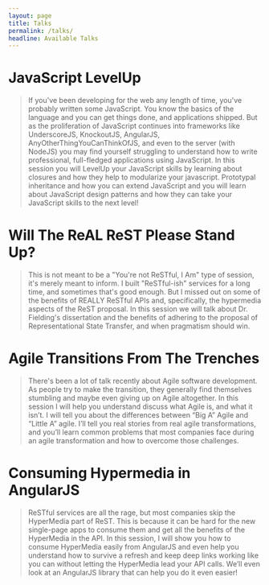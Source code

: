 ```yaml
---
layout: page
title: Talks
permalink: /talks/
headline: Available Talks
---
```


JavaScript LevelUp
===
>If you've been developing for the web any length of time, you've probably written some JavaScript. You know the basics of the language and you can get things done, and applications shipped. But as the proliferation of JavaScript continues into frameworks like UnderscoreJS, KnockoutJS, AngularJS, AnyOtherThingYouCanThinkOfJS, and even to the server (with NodeJS) you may find yourself struggling to understand how to write professional, full-fledged applications using JavaScript. In this session you will LevelUp your JavaScript skills by learning about closures and how they help to modularize your javascript. Prototypal inheritance and how you can extend JavaScript and you will learn about JavaScript design patterns and how they can take your JavaScript skills to the next level!

Will The ReAL ReST Please Stand Up?
===
>This is not meant to be a "You're not ReSTful, I Am" type of session, it's merely meant to inform. I built "ReSTful-ish" services for a long time, and sometimes that's good enough. But I missed out on some of the benefits of REALLY ReSTful APIs and, specifically, the hypermedia aspects of the ReST proposal. In this session we will talk about Dr. Fielding's dissertation and the benefits of adhering to the proposal of Representational State Transfer, and when pragmatism should win.

Agile Transitions From The Trenches
===
>There's been a lot of talk recently about Agile software development. As people try to make the transition, they generally find themselves stumbling and maybe even giving up on Agile altogether. In this session I will help you understand discuss what Agile is, and what it isn’t. I will tell you about the differences between “Big A” Agile and “Little A” agile. I’ll tell you real stories from real agile transformations, and you’ll learn common problems that most companies face during an agile transformation and how to overcome those challenges.

Consuming Hypermedia in AngularJS
===
>ReSTful services are all the rage, but most companies skip the HyperMedia part of ReST. This is because it can be hard for the new single-page apps to consume them and get all the benefits of the HyperMedia in the API. In this session, I will show you how to consume HyperMedia easily from AngularJS and even help you understand how to survive a refresh and keep deep links working like you can without letting the HyperMedia lead your API calls. We’ll even look at an AngularJS library that can help you do it even easier!
